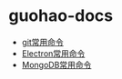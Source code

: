 # guohao-docs

* [git常用命令](https://github.com/guohaoxu/guohao-docs/blob/master/git-doc/git.md)
* [Electron常用命令](https://github.com/guohaoxu/guohao-docs/blob/master/electron-doc/electron.md)
* [MongoDB常用命令](https://github.com/guohaoxu/guohao-docs/blob/master/mongodb-doc/mongodb.md)
